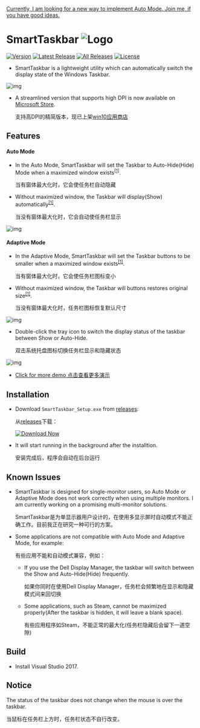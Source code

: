 [Currently, I am looking for a new way to implement Auto Mode. Join me, if you have good ideas.](https://github.com/ChanpleCai/SmartTaskbar/issues/27)

SmartTaskbar  ![Logo](https://github.com/ChanpleCai/SmartTaskbar/blob/master/logo/logo_blue_24x24.png)
=====
[![Version](https://badge.fury.io/gh/ChanpleCai%2FSmartTaskbar.svg)](https://github.com/ChanpleCai/SmartTaskbar/releases/download/v1.1.8/SmartTaskbar_Setup.exe)
[![Latest Release](https://img.shields.io/github/downloads/ChanpleCai/SmartTaskbar/latest/total.svg)](https://github.com/ChanpleCai/SmartTaskbar/releases/download/v1.1.8/SmartTaskbar_Setup.exe)
[![All Releases](https://img.shields.io/github/downloads/ChanpleCai/SmartTaskbar/total.svg)](https://github.com/ChanpleCai/SmartTaskbar/releases)
[![License](http://img.shields.io/:license-MIT-blue.svg?style=flat)](LICENSE)

* SmartTaskbar is a lightweight utility which can automatically switch the display state of the Windows Taskbar.
  
![img](https://github.com/ChanpleCai/SmartTaskbar/blob/master/demo/Context_Menu.gif)

* A streamlined version that supports high DPI is now available on [Microsoft Store](https://www.microsoft.com/en-us/p/smarttaskbar/9pjm69mps6t9?activetab=pivot%3aoverviewtab).

  支持高DPI的精简版本，现已上架[win10应用商店](https://www.microsoft.com/zh-cn/p/smarttaskbar/9pjm69mps6t9?activetab=pivot%3aoverviewtab#)

Features
-----

#### Auto Mode

* In the Auto Mode, SmartTaskbar will set the Taskbar to Auto-Hide(Hide) Mode when a maximized window exists<sup>[[1]](#footnote)</sup>.

  当有窗体最大化时，它会使任务栏自动隐藏
  
* Without maximized window, the Taskbar will display(Show) automatically<sup>[[1]](#footnote)</sup>.

  当没有窗体最大化时，它会自动使任务栏显示

![img](https://github.com/ChanpleCai/SmartTaskbar/blob/master/demo/Hide_Show.gif)

#### Adaptive Mode

* In the Adaptive Mode, SmartTaskbar will set the Taskbar buttons to be smaller when a maximized window exists<sup>[[1]](#footnote)</sup>.

  当有窗体最大化时，它会使任务栏图标变小
  
* Without maximized window, the Taskbar will buttons restores original size<sup>[[1]](#footnote)</sup>.

  当没有窗体最大化时，任务栏图标恢复默认尺寸

![img](https://github.com/ChanpleCai/SmartTaskbar/blob/master/demo/Adaptive_Mode.gif)

* Double-click the tray icon to switch the display status of the taskbar between Show or Auto-Hide.
  
    双击系统托盘图标切换任务栏显示和隐藏状态
  
![img](https://github.com/ChanpleCai/SmartTaskbar/blob/master/demo/Double-click.gif)

* [Click for more demo 点击查看更多演示](https://github.com/ChanpleCai/SmartTaskbar/tree/master/demo)

Installation
-----
* Download `SmartTaskbar_Setup.exe` from [releases](https://github.com/ChanpleCai/SmartTaskbar/releases):

  从[releases](https://github.com/ChanpleCai/SmartTaskbar/releases)下载：
  
  [![Download Now](https://github.com/ChanpleCai/SmartTaskbar/blob/master/img/Download_Softpedia.png)](https://github.com/ChanpleCai/SmartTaskbar/releases/download/v1.1.8/SmartTaskbar_Setup.exe) 

* It will start running in the background after the installtion.

  安装完成后，程序会自动在后台运行

Known Issues
----
  
* SmartTaskbar is designed for single-monitor users, so Auto Mode or Adaptive Mode does not work correctly when using multiple monitors. I am currently working on a promising multi-monitor solutions.

  SmartTaskbar是为单显示器用户设计的，在使用多显示屏时自动模式不能正确工作。目前我正在研究一种可行的方案。
  
* Some applications are not compatible with Auto Mode and Adaptive Mode, for example:

  有些应用不能和自动模式兼容，例如：
  
    * If you use the Dell Display Manager, the taskbar will switch between the Show and Auto-Hide(Hide) frequently.
    
      如果你同时在使用Dell Display Manager，任务栏会频繁地在显示和隐藏模式间来回切换
      
    * Some applications, such as Steam, cannot be maximized properly(After the taskbar is hidden, it will leave a blank space).
    
      有些应用程序如Steam，不能正常的最大化(任务栏隐藏后会留下一道空隙)

Build
-----
* Install Visual Studio 2017.



Notice
------
<a name="footnote"> The status of the taskbar does not change when the mouse is over the taskbar.</a>  

   当鼠标在任务栏上方时，任务栏状态不自行改变。
